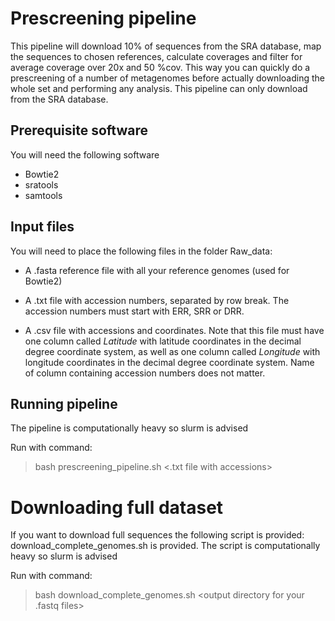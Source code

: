 # Prescreening pipeline
This pipeline will download 10% of sequences from the SRA database, map the sequences to chosen references, calculate coverages 
and filter for average coverage over 20x and 50 %cov. This way you can quickly do a prescreening of a number of metagenomes before actually
downloading the whole set and performing any analysis. This pipeline can only download from the SRA database. 

## Prerequisite software
You will need the following software

* Bowtie2
* sratools
* samtools

## Input files
You will need to place the following files in the folder Raw_data:
* A .fasta reference file with all your reference genomes (used for Bowtie2)

* A .txt file with accession numbers, separated by row break. The accession numbers must start with ERR, SRR or DRR.

* A .csv file with accessions and coordinates. Note that this file must have one column called <em>Latitude</em> with latitude coordinates in
  the decimal degree coordinate system, as well as one column called <em>Longitude</em> with longitude coordinates in the decimal degree coordinate 
  system. Name of column containing accession numbers does not matter.

## Running pipeline
The pipeline is computationally heavy so slurm is advised

Run with command:
> bash prescreening_pipeline.sh <fasta file with  references for mapping><txt file with accessions> <.txt file with accessions><csv file with accessions and coordinates>

# Downloading full dataset
If you want to download full sequences the following script is provided: download_complete_genomes.sh is provided.
The script is computationally heavy so slurm is advised

Run with command:
> bash download_complete_genomes.sh <output directory for your .fastq files>
  


